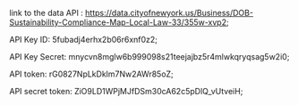 link to the data API : https://data.cityofnewyork.us/Business/DOB-Sustainability-Compliance-Map-Local-Law-33/355w-xvp2;

API Key ID: 5fubadj4erhx2b06r6xnf0z2;

API Key Secret: mnycvn8mglw6b999098s21teejajbz5r4mlwkqryqsag5w2i0;

API token: rG0827NpLkDklm7Nw2AWr85oZ;

API secret token: ZiO9LD1WPjMJfDSm30cA62c5pDlQ_vUtveiH;
